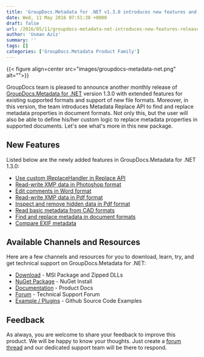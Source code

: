 ```yaml
---
title: 'GroupDocs.Metadata for .NET v1.3.0 introduces new features and more supported formats'
date: Wed, 11 May 2016 07:51:38 +0000
draft: false
url: /2016/05/11/groupdocs-metadata-net-introduces-new-features-release-v-1.3.0-replace-api-supported-formats/
author: 'Usman Aziz'
summary: ''
tags: []
categories: ['GroupDocs.Metadata Product Family']
---
```




{{< figure align=center src="images/groupdocs-metadata-net.png" alt="">}}


GroupDocs team is pleased to announce another monthly release of [GroupDocs.Metadata for .NET](http://www.groupdocs.com/products/metadata/net) version 1.3.0 with extended features for existing supported formats and support of new file formats. Moreover, in this version, the team introduces Metadata Replace API to find and replace metadata properties in document formats. Not only this, but the user will also be able to define his/her custom logic to replace metadata properties in supported documents. Let's see what's more in this new package.

## **New Features**

Listed below are the newly added features in GroupDocs.Metadata for .NET 1.3.0:

*   [Use custom IReplaceHandler in Replace API](https://docs.groupdocs.com/display/metadatanet/Migration+Notes#MigrationNotes-UsingtheReplaceAPI)
*   [Read-write XMP data in Photoshop format](https://docs.groupdocs.com/display/metadatanet/Working+with+metadata+in+PSD+images)
*   [Edit comments in Word format](https://docs.groupdocs.com/display/metadatanet/Working+with+metadata+in+WordProcessing+documents)
*   [Read-write XMP data in Pdf format](https://docs.groupdocs.com/display/metadatanet/Working+with+metadata+in+PDF+documents#WorkingwithmetadatainPDFdocuments-WorkingwithXMPmetadata)
*   [Inspect and remove hidden data in Pdf format](https://docs.groupdocs.com/display/metadatanet/Working+with+metadata+in+PDF+documents)
*   [Read basic metadata from CAD formats](https://docs.groupdocs.com/display/metadatanet/Working+with+CAD+metadata)
*   [Find and replace metadata in document formats](https://docs.groupdocs.com/display/metadatanet/Migration+Notes#MigrationNotes-WorkingwithMetadatausingRegularExpressions)
*   [Compare EXIF metadata](https://docs.groupdocs.com/display/metadatanet/Working+with+EXIF+metadata)

## **Available Channels and Resources**

Here are a few channels and resources for you to download, learn, try, and get technical support on GroupDocs.Metadata for .NET:

*   [Download](https://downloads.groupdocs.com/metadata/net) - MSI Package and Zipped DLLs
*   [NuGet Package](https://www.nuget.org/packages/groupdocs-metadata-dotnet/1.3.0) - NuGet Install
*   [Documentation](https://docs.groupdocs.com/display/metadatanet/GroupDocs.Metadata+Overview) - Product Docs
*   [Forum](https://forum.groupdocs.com/c/metadata) - Technical Support Forum
*   [Example / Plugins](https://github.com/groupdocs-metadata/GroupDocs.Metadata-for-.NET) - Github Source Code Examples

## **Feedback**

As always, you are welcome to share your feedback to improve this product. We will be happy to know your thoughts. Just create a [forum thread](https://forum.groupdocs.com/c/metadata) and our dedicated support team will be there to respond.





